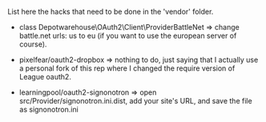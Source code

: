 List here the hacks that need to be done in the 'vendor' folder.

* class Depotwarehouse\OAuth2\Client\ProviderBattleNet
=> change battle.net urls: us to eu (if you want to use the european server of course).

* pixelfear/oauth2-dropbox
=> nothing to do, just saying that I actually use a personal fork of this rep where I changed the require version of League oauth2.

* learningpool/oauth2-signonotron
=> open src/Provider/signonotron.ini.dist, add your site's URL, and save the file as signonotron.ini
